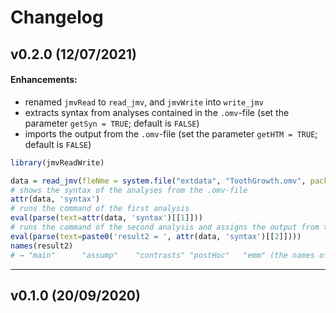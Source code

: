 # Changelog

## v0.2.0 (12/07/2021)

#### Enhancements:

- renamed `jmvRead` to `read_jmv`, and `jmvWrite` into `write_jmv`
- extracts syntax from analyses contained in the `.omv`-file (set the parameter `getSyn = TRUE`; default is `FALSE`)
- imports the output from the `.omv`-file (set the parameter `getHTM = TRUE`; default is `FALSE`)

```R
library(jmvReadWrite)

data = read_jmv(fleNme = system.file("extdata", "ToothGrowth.omv", package = "jmvReadWrite"), getSyn = TRUE)
# shows the syntax of the analyses from the .omv-file
attr(data, 'syntax')
# runs the command of the first analysis
eval(parse(text=attr(data, 'syntax')[[1]]))
# runs the command of the second analysis and assigns the output from that analysis to the variable result2
eval(parse(text=paste0('result2 = ', attr(data, 'syntax')[[2]])))
names(result2)
# → "main"      "assump"    "contrasts" "postHoc"   "emm" (the names of the five output tables)
```

---

## v0.1.0 (20/09/2020)

